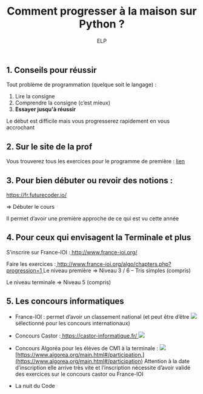 ﻿---
author: ELP
title: Comment progresser à la maison sur Python ?
---


## **1.  Conseils pour réussir** 

Tout problème de programmation (quelque soit le langage) : 

1. Lire la consigne  
2. Comprendre la consigne (c’est mieux) 
3. **Essayer jusqu'à réussir**

Le début est difficile mais vous progresserez rapidement en vous accrochant 

## **2. Sur le site de la prof** 

Vous trouverez tous les exercices pour le programme de première : [lien ](http://elisa.leprettre.free.fr/NSI/NSI_exos/co/page_accueil.html)

## **3. Pour bien débuter ou revoir des notions :** 

[https://fr.futurecoder.io/ ](https://fr.futurecoder.io/) 

=> Débuter le cours  

Il permet d’avoir une première approche de ce qui est vu cette année 

## **4. Pour ceux qui envisagent la Terminale et plus**  

S’inscrire sur France-IOI :[ http://www.france-ioi.org/ ](http://www.france-ioi.org/)

Faire les exercices :[ http://www.france-ioi.org/algo/chapters.php?progression=1 ](http://www.france-ioi.org/algo/chapters.php?progression=1)Le niveau première => Niveau 3 / 6 – Tris simples (compris) 

Le niveau terminale => Niveau 5 (compris) 

## **5. Les concours informatiques** 
- France-IOI : permet d’avoir un classement national (et peut être d’être  ![](Aspose.Words.38493fbe-c109-4fc3-8da5-030a996178d6.003.png)sélectionné pour les concours internationaux)   
- Concours Castor :[ https://castor-informatique.fr/ ](https://castor-informatique.fr/)![](Aspose.Words.38493fbe-c109-4fc3-8da5-030a996178d6.004.png)
- Concours Algoréa pour les élèves de CM1 à la terminale :  ![](Aspose.Words.38493fbe-c109-4fc3-8da5-030a996178d6.005.png)[https://www.algorea.org/main.html#/participation.](https://www.algorea.org/main.html#/participation) Attention à la date  d’inscription elle arrive très vite et l’inscription nécessite d’avoir validé  des exercices sur le concours castor ou France-IOI 

- La nuit du Code  
